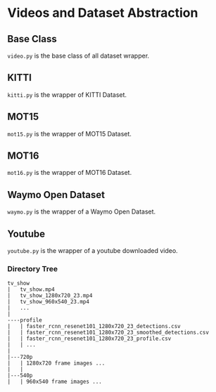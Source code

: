 # Videos and Dataset Abstraction

## Base Class
```video.py``` is the base class of all dataset wrapper. 

## KITTI
```kitti.py``` is the wrapper of KITTI Dataset. 

## MOT15
```mot15.py``` is the wrapper of MOT15 Dataset. 

## MOT16
```mot16.py``` is the wrapper of MOT16 Dataset. 

## Waymo Open Dataset
```waymo.py``` is the wrapper of a Waymo Open Dataset. 

## Youtube
```youtube.py``` is the wrapper of a youtube downloaded video. 

### Directory Tree

``` text
tv_show
|   tv_show.mp4
|   tv_show_1280x720_23.mp4
|   tv_show_960x540_23.mp4
|   ...
|
----profile
|   | faster_rcnn_resenet101_1280x720_23_detections.csv
|   | faster_rcnn_resenet101_1280x720_23_smoothed_detections.csv
|   | faster_rcnn_resenet101_1280x720_23_profile.csv
|   | ...
|
|---720p
|   | 1280x720 frame images ...
|   |
|---540p
|   | 960x540 frame images ...
```
